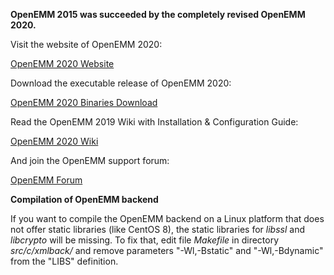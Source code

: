 **OpenEMM 2015 was succeeded by the completely revised OpenEMM 2020.**

Visit the website of OpenEMM 2020:

[OpenEMM 2020 Website](https://www.agnitas.de/en/e-marketing_manager/email-marketing-software-variants/openemm/)

Download the executable release of OpenEMM 2020:

[OpenEMM 2020 Binaries Download](https://www.agnitas.de/en/download/openemm-binaries/)

Read the OpenEMM 2019 Wiki with Installation & Configuration Guide:

[OpenEMM 2020 Wiki](https://wiki.openemm.org)

And join the OpenEMM support forum:

[OpenEMM Forum](https://forum.openemm.org)

**Compilation of OpenEMM backend**

If you want to compile the OpenEMM backend on a Linux platform that does not offer static libraries (like CentOS 8), the static libraries for _libssl_ and _libcrypto_ will be missing. To fix that, edit file _Makefile_ in directory _src/c/xmlback/_ and remove parameters "-Wl,-Bstatic" and "-Wl,-Bdynamic" from the "LIBS" definition. 

